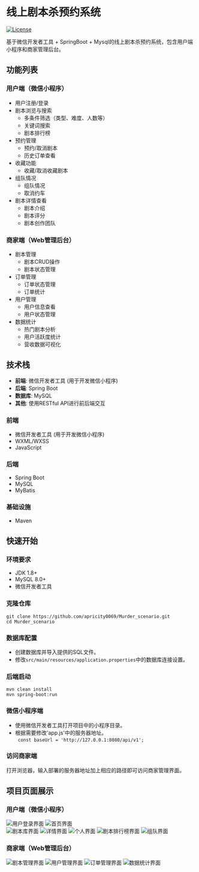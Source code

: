 # 线上剧本杀预约系统

[![License](https://img.shields.io/badge/License-Apache%202.0-blue.svg)](https://opensource.org/licenses/Apache-2.0)

基于微信开发者工具 + SpringBoot + Mysql的线上剧本杀预约系统，包含用户端小程序和商家管理后台。

## 功能列表

### 用户端（微信小程序）
- 用户注册/登录
- 剧本浏览与搜索
  - 多条件筛选（类型、难度、人数等）
  - 关键词搜索
  - 剧本排行榜
- 预约管理
  - 预约/取消剧本
  - 历史订单查看
- 收藏功能
  - 收藏/取消收藏剧本
- 组队情况
  - 组队情况
  - 取消约车
- 剧本详情查看
  - 剧本介绍
  - 剧本评分
  - 剧本创作团队

### 商家端（Web管理后台）
- 剧本管理
  - 剧本CRUD操作
  - 剧本状态管理
- 订单管理
  - 订单状态管理
  - 订单统计
- 用户管理
  - 用户信息查看
  - 用户状态管理
- 数据统计
  - 热门剧本分析
  - 用户活跃度统计
  - 营收数据可视化

## 技术栈

- **前端**: 微信开发者工具 (用于开发微信小程序)
- **后端**: Spring Boot
- **数据库**: MySQL
- **其他**: 使用RESTful API进行前后端交互

### 前端
-  微信开发者工具 (用于开发微信小程序)
- WXML/WXSS
- JavaScript

### 后端
- Spring Boot
- MySQL 
- MyBatis

### 基础设施
- Maven

## 快速开始

### 环境要求
- JDK 1.8+
- MySQL 8.0+
- 微信开发者工具

### 克隆仓库
`git clone https://github.com/apricity0069/Murder_scenario.git`<br>
`cd Murder_scenario`

### 数据库配置
- 创建数据库并导入提供的SQL文件。
- 修改`src/main/resources/application.properties`中的数据库连接设置。

### 后端启动
`mvn clean install `<br>
`mvn spring-boot:run`

### 微信小程序端
- 使用微信开发者工具打开项目中的小程序目录。
- 根据需要修改'app.js'中的服务器地址。<br>
``` const baseUrl = 'http://127.0.0.1:8080/api/v1';```

 ### 访问商家端
打开浏览器，输入部署的服务器地址加上相应的路径即可访问商家管理界面。

## 项目页面展示
### 用户端（微信小程序）
![用户登录界面](images/login.png) 
![首页界面](images/index.jpg)  
![剧本库界面](images/jb.jpg) 
![详情界面](images/detail.jpg) 
![个人界面](images/personal.jpg) 
![剧本排行榜界面](images/ranking.jpg) 
![组队界面](images/teamUp.jpg)  


### 商家端（Web管理后台）
![剧本管理界面](images/jbManage.jpg) ![用户管理界面](images/usersManage.jpg) 
![订单管理界面](images/ddManage.jpg) ![数据统计界面](images/data_stat.jpg) 

